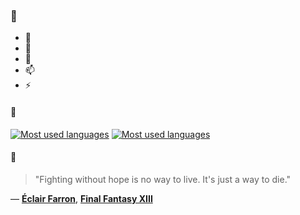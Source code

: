 ### 👋

- 🔭
- 🌱
- 💬
- 📫
- ⚡

#### 🧏

[![Most used languages](https://github-readme-stats-aynah.vercel.app/api/top-langs/?username=aynh&theme=solarized-dark&langs_count=6&layout=compact&hide_title=true)](https://github.com/anuraghazra/github-readme-stats#gh-dark-mode-only)
[![Most used languages](https://github-readme-stats-aynah.vercel.app/api/top-langs/?username=aynh&theme=solarized-light&langs_count=6&layout=compact&hide_title=true)](https://github.com/anuraghazra/github-readme-stats#gh-light-mode-only)

#### 💬

> "Fighting without hope is no way to live. It's just a way to die."

&mdash; [**Éclair Farron**](https://myanimelist.net/character.php?q=%C3%89clair%20Farron&cat=character), [**Final Fantasy XIII**](https://myanimelist.net/search/all?q=Final%20Fantasy%20XIII&cat=all)
